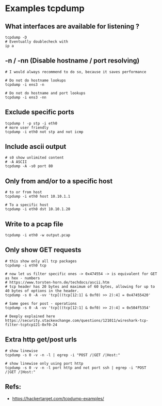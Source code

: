# Examples tcpdump 

## What interfaces are available for listening ? 

```
tcpdump -D 
# Eventually doublecheck with 
ip a

```

## -n / -nn (Disable hostname / port resolving) 

```
# I would always recommend to do so, because it saves performance 

# Do not do hostname lookups 
tcpdump -i ens3 -n

# Do not do hostname and port lookups 
tcpdump -i ens3 -nn 
```

## Exclude specific ports 

```
tcpdump ! -p stp -i eth0 
# more user friendly 
tcpdump -i eth0 not stp and not icmp
```

## Include ascii output 

```
# s0 show unlimited content 
# -A ASCII 
tcpdump -A -s0 port 80

```

## Only from and/or to a specific host 

```
# to or from host
tcpdump -i eth0 host 10.10.1.1

# To a specific host 
tcpdump -i eth0 dst 10.10.1.20
```

## Write to a pcap file 

```
tcpdump -i eth0 -w output.pcap 

```

## Only show GET requests 

```
# this show only all tcp packages 
tcpdump -i eth0 tcp 

# now let us filter specific ones -> 0x474554 -> is equivalent for GET as hex - numbers 
# https://www.torsten-horn.de/techdocs/ascii.htm
# tcp header has 20 bytes and maximum of 60 bytes, allowing for up to 40 bytes of options in the header.
tcpdump -s 0 -A -vv 'tcp[((tcp[12:1] & 0xf0) >> 2):4] = 0x47455420'

# Same goes for post - operations 
tcpdump -s 0 -A -vv 'tcp[((tcp[12:1] & 0xf0) >> 2):4] = 0x504f5354'

```



```
# Deeply explained here
https://security.stackexchange.com/questions/121011/wireshark-tcp-filter-tcptcp121-0xf0-24

```

## Extra http get/post urls 

```
# show linewise 
tcpdump -s 0 -v -n -l | egrep -i "POST /|GET /|Host:"

# show linewise only using port http
tcpdump -s 0 -v -n -l port http and not port ssh | egrep -i "POST /|GET /|Host:"

```


## Refs: 

  * https://hackertarget.com/tcpdump-examples/
